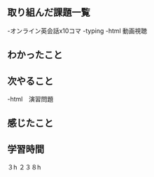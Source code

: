 ## 取り組んだ課題一覧
-オンライン英会話x10コマ
-typing
-html 動画視聴


## わかったこと

## 次やること
-html　演習問題

## 感じたこと

## 学習時間
３h
２３８h